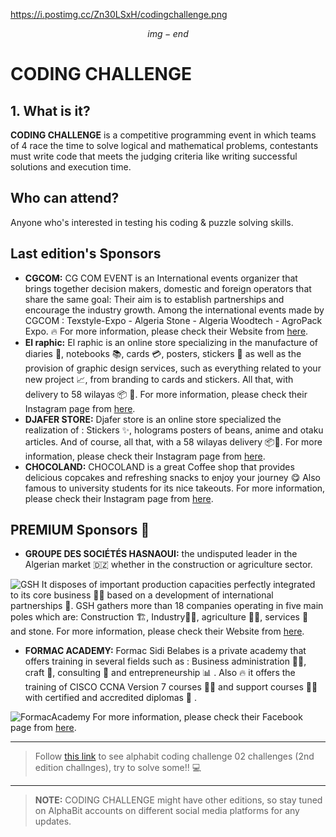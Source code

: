https://i.postimg.cc/Zn30LSxH/codingchallenge.png


$$img-end$$

# CODING CHALLENGE

## 1. What is it?

**CODING CHALLENGE** is a competitive programming event in which teams of 4 race the time to solve logical and mathematical problems, contestants must write code that meets the judging criteria like writing successful solutions and execution time.

## Who can attend?

Anyone who's interested in testing his coding & puzzle solving skills.

## Last edition's Sponsors
* **CGCOM:** CG COM EVENT is an International events organizer that brings together decision makers, domestic and foreign operators that share the same goal:
Their aim is to establish partnerships and encourage the industry growth.
Among the international events made by CGCOM :
Texstyle-Expo - Algeria Stone - Algeria Woodtech - AgroPack Expo. :fire:
For more information, please check their Website from [here](https://www.cgcomevent.com/).
* **El raphic:** El raphic is an online store specializing in the manufacture of diaries 📔, notebooks 📚, cards 💳, posters, stickers 🤩 as well as the provision of graphic design services, such as everything related to your new project 📈, from branding to cards and stickers.
All that, with delivery to 58 wilayas 📦 🚚.
For more information, please check their Instagram page from [here](https://www.instagram.com/elraphic/).
* **DJAFER STORE:** Djafer store is an online store specialized the realization of :
Stickers ✨, holograms posters of beans, anime and otaku articles.
And of course, all that, with a 58 wilayas delivery 📦🚚.
For more information, please check their Instagram page from [here](https://www.instagram.com/djaferstore/).
* **CHOCOLAND:** CHOCOLAND is a great Coffee shop that provides delicious copcakes and refreshing snacks to enjoy your journey 😋
Also famous to university students for its nice takeouts.
For more information, please check their Instagram page from [here](https://www.instagram.com/chocoland_sba/).

## PREMIUM Sponsors :star2:
* **GROUPE DES SOCIÉTÉS HASNAOUI:** the undisputed leader in the Algerian market 🇩🇿 whether in the construction or agriculture sector.

![GSH](https://i.postimg.cc/X7pxgywY/hasnaoui.jpg)
It disposes of important production capacities perfectly integrated to its core business 👨‍💼 based on a development of international partnerships 🤝.
GSH gathers more than 18 companies operating in five main poles which are:
Construction 🏗, Industry👨‍🏭, agriculture 🧑‍🌾, services 👥 and stone.
For more information, please check their Website from [here](https://www.groupe-hasnaoui.com/).
* **FORMAC ACADEMY:** Formac Sidi Belabes is a private academy that offers training in several fields such as : Business administration 👨‍💼, craft 🏺, consulting 💼 and entrepreneurship 📊 .
Also 🔥 it offers the training of CISCO CCNA Version 7 courses 👨‍💻 and support courses 👨‍🏫 with certified and accredited diplomas 📄 .

![FormacAcademy](https://i.postimg.cc/XYHTNywM/formac.jpg)
For more information, please check their Facebook page from [here](https://www.facebook.com/FormacAcademyORAN).

----
> Follow [this link](https://github.com/AlphaBitClub/alphabit-coding-challenge/tree/master/alphabit-coding-challenge-02) to see alphabit coding challenge 02 challenges (2nd edition challnges), try to solve some!! 💻
----

> **NOTE:** CODING CHALLENGE might have other editions, so stay tuned on AlphaBit accounts on different social media platforms for any updates.
